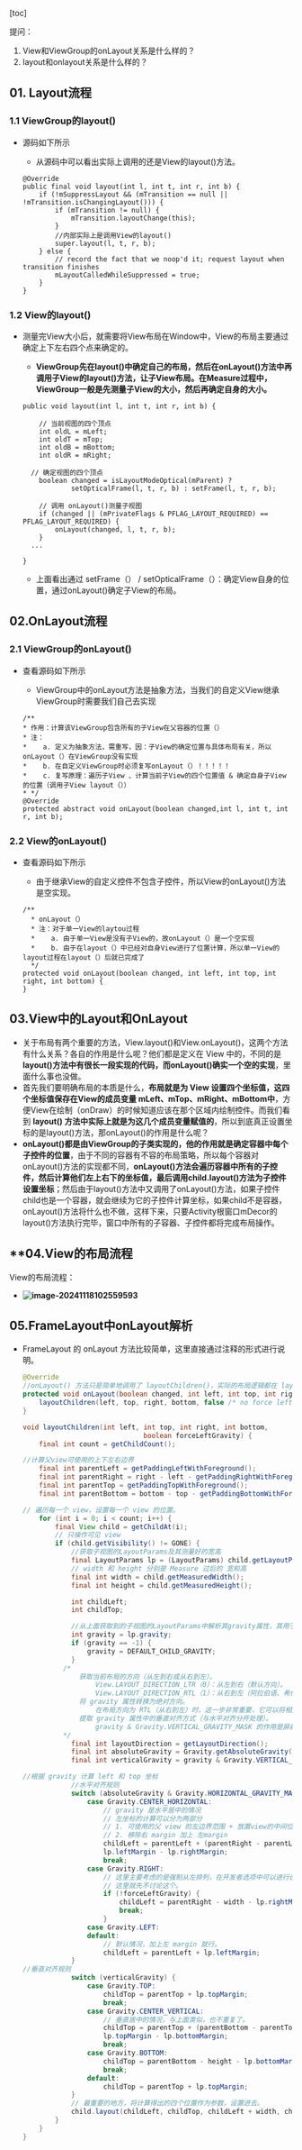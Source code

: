[toc]

提问：

1. View和ViewGroup的onLayout关系是什么样的？
2. layout和onlayout关系是什么样的？

## 01. Layout流程

### 1.1 ViewGroup的layout()

- 源码如下所示

  - 从源码中可以看出实际上调用的还是View的layout()方法。

  ```
  @Override
  public final void layout(int l, int t, int r, int b) {
      if (!mSuppressLayout && (mTransition == null || !mTransition.isChangingLayout())) {
          if (mTransition != null) {
              mTransition.layoutChange(this);
          }
          //内部实际上是调用View的layout()
          super.layout(l, t, r, b);
      } else {
          // record the fact that we noop'd it; request layout when transition finishes
          mLayoutCalledWhileSuppressed = true;
      }
  }
  ```

### 1.2 View的layout()

- 测量完View大小后，就需要将View布局在Window中，View的布局主要通过确定上下左右四个点来确定的。

  - **ViewGroup先在layout()中确定自己的布局，然后在onLayout()方法中再调用子View的layout()方法，让子View布局。在Measure过程中，ViewGroup一般是先测量子View的大小，然后再确定自身的大小。**

  ```
  public void layout(int l, int t, int r, int b) {  
  
      // 当前视图的四个顶点
      int oldL = mLeft;  
      int oldT = mTop;  
      int oldB = mBottom;  
      int oldR = mRight;  
  
  	// 确定视图的四个顶点
      boolean changed = isLayoutModeOptical(mParent) ?
              setOpticalFrame(l, t, r, b) : setFrame(l, t, r, b);
  
      // 调用 onLayout()测量子视图
      if (changed || (mPrivateFlags & PFLAG_LAYOUT_REQUIRED) == PFLAG_LAYOUT_REQUIRED) {  
          onLayout(changed, l, t, r, b);      
      }
    ...
  
  }
  ```

  - 上面看出通过 setFrame（） / setOpticalFrame（）：确定View自身的位置，通过onLayout()确定子View的布局。

## 02.OnLayout流程

### 2.1 ViewGroup的onLayout()

- 查看源码如下所示

  - ViewGroup中的onLayout方法是抽象方法，当我们的自定义View继承ViewGroup时需要我们自己去实现

  ```
  /**
  * 作用：计算该ViewGroup包含所有的子View在父容器的位置（）
  * 注：
  *    a. 定义为抽象方法，需重写，因：子View的确定位置与具体布局有关，所以onLayout（）在ViewGroup没有实现
  *    b. 在自定义ViewGroup时必须复写onLayout（）！！！！！
  *    c. 复写原理：遍历子View 、计算当前子View的四个位置值 & 确定自身子View的位置（调用子View layout（））
  * */
  @Override
  protected abstract void onLayout(boolean changed,int l, int t, int r, int b);
  ```

### 2.2 View的onLayout()

- 查看源码如下所示

  - 由于继承View的自定义控件不包含子控件，所以View的onLayout()方法是空实现。

  ```
  /**
    * onLayout（）
    * 注：对于单一View的laytou过程
    *    a. 由于单一View是没有子View的，故onLayout（）是一个空实现
    *    b. 由于在layout（）中已经对自身View进行了位置计算，所以单一View的layout过程在layout（）后就已完成了
    */ 
  protected void onLayout(boolean changed, int left, int top, int right, int bottom) {
  }  
  ```

## 03.View中的Layout和OnLayout

- 关于布局有两个重要的方法，View.layout()和View.onLayout()，这两个方法有什么关系？各自的作用是什么呢？他们都是定义在 View 中的，不同的是**layout()方法中有很长一段实现的代码，而onLayout()确实一个空的实现**，里面什么事也没做。
- 首先我们要明确布局的本质是什么，**布局就是为 View 设置四个坐标值，这四个坐标值保存在View的成员变量 mLeft、mTop、mRight、mBottom中**，方便View在绘制（onDraw）的时候知道应该在那个区域内绘制控件。而我们看到 **layout() 方法中实际上就是为这几个成员变量赋值的**，所以到底真正设置坐标的是layout()方法，那onLayout()的作用是什么呢？
- **onLayout()都是由ViewGroup的子类实现的，他的作用就是确定容器中每个子控件的位置**，由于不同的容器有不容的布局策略，所以每个容器对onLayout()方法的实现都不同，**onLayout()方法会遍历容器中所有的子控件，然后计算他们左上右下的坐标值，最后调用child.layout()方法为子控件设置坐标**；然后由于layout()方法中又调用了onLayout()方法，如果子控件child也是一个容器，就会继续为它的子控件计算坐标，如果child不是容器，onLayout()方法将什么也不做，这样下来，只要Activity根窗口mDecor的layout()方法执行完毕，窗口中所有的子容器、子控件都将完成布局操作。

## **04.View的布局流程

View的布局流程：

- **![image-20241118102559593](./../_pic_/image-20241118102559593.png)**

## 05.FrameLayout中onLayout解析

- FrameLayout 的 onLayout 方法比较简单，这里直接通过注释的形式进行说明。

  ```java
  @Override
  //onLayout() 方法只是简单地调用了 layoutChildren()，实际的布局逻辑都在 layoutChildren() 中。
  protected void onLayout(boolean changed, int left, int top, int right, int bottom) {
      layoutChildren(left, top, right, bottom, false /* no force left gravity */);
  }
  
  void layoutChildren(int left, int top, int right, int bottom,
                                boolean forceLeftGravity) {
      final int count = getChildCount();
  
  //计算父view可使用的上下左右边界
      final int parentLeft = getPaddingLeftWithForeground();
      final int parentRight = right - left - getPaddingRightWithForeground();
      final int parentTop = getPaddingTopWithForeground();
      final int parentBottom = bottom - top - getPaddingBottomWithForeground();
  
  // 遍历每一个 view，设置每一个 view 的位置。
      for (int i = 0; i < count; i++) {
          final View child = getChildAt(i);
          // 只操作可见 view
          if (child.getVisibility() != GONE) {
              //获取子视图的LayoutParams及其测量好的宽高
              final LayoutParams lp = (LayoutParams) child.getLayoutParams();
              // width 和 height 分别是 Measure 过后的 宽和高
              final int width = child.getMeasuredWidth();
              final int height = child.getMeasuredHeight();
  
              int childLeft;
              int childTop;
  
              //从上面获取到的子视图的LayoutParams中解析其gravity属性，其用于 控制视图内容在其自身范围内的对齐方式。简单来说，它决定了视图内的内容应该靠左、靠右、居中还是其他对齐方式。
              int gravity = lp.gravity;
              if (gravity == -1) {
                  gravity = DEFAULT_CHILD_GRAVITY;
              }
  			/*
  				获取当前布局的方向（从左到右或从右到左）。
  					View.LAYOUT_DIRECTION_LTR（0）：从左到右（默认方向）。
  					View.LAYOUT_DIRECTION_RTL（1）：从右到左（阿拉伯语、希伯来语等语言使用的布局方式）。
  				将 gravity 属性转换为绝对方向。
  					在布局方向为 RTL（从右到左）时，这一步非常重要，它可以将相对的 gravity（如 LEFT 和 RIGHT）翻译为绝对的方向。
  				提取 gravity 属性中的垂直对齐方式（与水平对齐分开处理）。
  					gravity & Gravity.VERTICAL_GRAVITY_MASK 的作用是屏蔽掉水平方向上的标志位，仅保留垂直方向的对齐规则。
  			*/
              final int layoutDirection = getLayoutDirection();
              final int absoluteGravity = Gravity.getAbsoluteGravity(gravity, layoutDirection);
              final int verticalGravity = gravity & Gravity.VERTICAL_GRAVITY_MASK;
  
  //根据 gravity 计算 left 和 top 坐标
              //水平对齐规则
              switch (absoluteGravity & Gravity.HORIZONTAL_GRAVITY_MASK) {
                  case Gravity.CENTER_HORIZONTAL:
                      // gravity 是水平居中的情况
                      // 左坐标的计算可以分为两部分
                      // 1. 可使用的父 view 的左边界范围 + 放置view的中间位置(父view可用范围 减去 view 宽度后的一半)
                      // 2. 移除右 margin 加上 左margin
                      childLeft = parentLeft + (parentRight - parentLeft - width) / 2 +
                      lp.leftMargin - lp.rightMargin;
                      break;
                  case Gravity.RIGHT:
                      // 这里主要考虑的是强制从左排列，在开发者选项中可以进行设置。
                      // 这里就先不讨论这个。
                      if (!forceLeftGravity) {
                          childLeft = parentRight - width - lp.rightMargin;
                          break;
                      }
                  case Gravity.LEFT:
                  default:
                      // 默认情况，加上左 margin 就行。
                      childLeft = parentLeft + lp.leftMargin;
              }
  //垂直对齐规则
              switch (verticalGravity) {
                  case Gravity.TOP:
                      childTop = parentTop + lp.topMargin;
                      break;
                  case Gravity.CENTER_VERTICAL:
                      // 垂直居中的情况，与上面类似，也不重复了。
                      childTop = parentTop + (parentBottom - parentTop - height) / 2 +
                      lp.topMargin - lp.bottomMargin;
                      break;
                  case Gravity.BOTTOM:
                      childTop = parentBottom - height - lp.bottomMargin;
                      break;
                  default:
                      childTop = parentTop + lp.topMargin;
              }
              // 最重要的地方，将计算得出的四个位置作为参数，设置进去。
              child.layout(childLeft, childTop, childLeft + width, childTop + height);
          }
      }
  }
  ```
